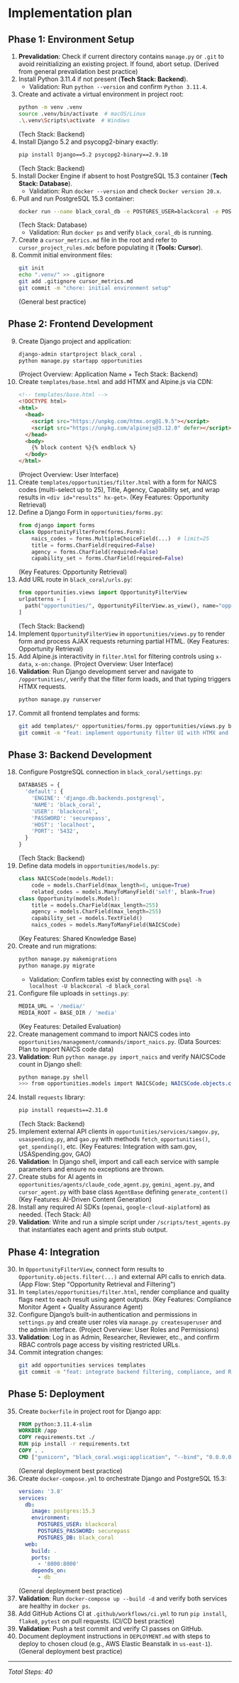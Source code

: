# Implementation plan

## Phase 1: Environment Setup

1. **Prevalidation**: Check if current directory contains `manage.py` or `.git` to avoid reinitializing an existing project. If found, abort setup. (Derived from general prevalidation best practice)
2. Install Python 3.11.4 if not present (**Tech Stack: Backend**).
   - Validation: Run `python --version` and confirm `Python 3.11.4`.
3. Create and activate a virtual environment in project root:
   ```bash
   python -m venv .venv
   source .venv/bin/activate  # macOS/Linux
   .\.venv\Scripts\activate  # Windows
   ```
   (Tech Stack: Backend)
4. Install Django 5.2 and psycopg2-binary exactly:
   ```bash
   pip install Django==5.2 psycopg2-binary==2.9.10
   ```
   (Tech Stack: Backend)
5. Install Docker Engine if absent to host PostgreSQL 15.3 container (**Tech Stack: Database**).
   - Validation: Run `docker --version` and check `Docker version 20.x`.
6. Pull and run PostgreSQL 15.3 container:
   ```bash
   docker run --name black_coral_db -e POSTGRES_USER=blackcoral -e POSTGRES_PASSWORD=securepass -e POSTGRES_DB=black_coral -p 5432:5432 -d postgres:15.3
   ```
   (Tech Stack: Database)
   - Validation: Run `docker ps` and verify `black_coral_db` is running.
7. Create a `cursor_metrics.md` file in the root and refer to `cursor_project_rules.mdc` before populating it (**Tools: Cursor**).
8. Commit initial environment files:
   ```bash
   git init
   echo ".venv/" >> .gitignore
   git add .gitignore cursor_metrics.md
   git commit -m "chore: initial environment setup"
   ```
   (General best practice)

## Phase 2: Frontend Development

9. Create Django project and application:
   ```bash
   django-admin startproject black_coral .
   python manage.py startapp opportunities
   ```
   (Project Overview: Application Name + Tech Stack: Backend)
10. Create `templates/base.html` and add HTMX and Alpine.js via CDN:
    ```html
    <!-- templates/base.html -->
    <!DOCTYPE html>
    <html>
      <head>
        <script src="https://unpkg.com/htmx.org@1.9.5"></script>
        <script src="https://unpkg.com/alpinejs@3.12.0" defer></script>
      </head>
      <body>
        {% block content %}{% endblock %}
      </body>
    </html>
    ```
    (Project Overview: User Interface)
11. Create `templates/opportunities/filter.html` with a form for NAICS codes (multi-select up to 25), Title, Agency, Capability set, and wrap results in `<div id="results" hx-get>`. (Key Features: Opportunity Retrieval)
12. Define a Django Form in `opportunities/forms.py`:
    ```python
    from django import forms
    class OpportunityFilterForm(forms.Form):
        naics_codes = forms.MultipleChoiceField(...)  # limit=25
        title = forms.CharField(required=False)
        agency = forms.CharField(required=False)
        capability_set = forms.CharField(required=False)
    ```
    (Key Features: Opportunity Retrieval)
13. Add URL route in `black_coral/urls.py`:
    ```python
    from opportunities.views import OpportunityFilterView
    urlpatterns = [
      path("opportunities/", OpportunityFilterView.as_view(), name="opportunity-filter"),
    ]
    ```
    (Tech Stack: Backend)
14. Implement `OpportunityFilterView` in `opportunities/views.py` to render form and process AJAX requests returning partial HTML. (Key Features: Opportunity Retrieval)
15. Add Alpine.js interactivity in `filter.html` for filtering controls using `x-data`, `x-on:change`. (Project Overview: User Interface)
16. **Validation**: Run Django development server and navigate to `/opportunities/`, verify that the filter form loads, and that typing triggers HTMX requests.
    ```bash
    python manage.py runserver
    ```
17. Commit all frontend templates and forms:
    ```bash
    git add templates/* opportunities/forms.py opportunities/views.py black_coral/urls.py
    git commit -m "feat: implement opportunity filter UI with HTMX and Alpine.js"
    ```

## Phase 3: Backend Development

18. Configure PostgreSQL connection in `black_coral/settings.py`:
    ```python
    DATABASES = {
      'default': {
        'ENGINE': 'django.db.backends.postgresql',
        'NAME': 'black_coral',
        'USER': 'blackcoral',
        'PASSWORD': 'securepass',
        'HOST': 'localhost',
        'PORT': '5432',
      }
    }
    ```
    (Tech Stack: Backend)
19. Define data models in `opportunities/models.py`:
    ```python
    class NAICSCode(models.Model):
        code = models.CharField(max_length=6, unique=True)
        related_codes = models.ManyToManyField('self', blank=True)
    class Opportunity(models.Model):
        title = models.CharField(max_length=255)
        agency = models.CharField(max_length=255)
        capability_set = models.TextField()
        naics_codes = models.ManyToManyField(NAICSCode)
    ```
    (Key Features: Shared Knowledge Base)
20. Create and run migrations:
    ```bash
    python manage.py makemigrations
    python manage.py migrate
    ```
    - Validation: Confirm tables exist by connecting with `psql -h localhost -U blackcoral -d black_coral`
21. Configure file uploads in `settings.py`:
    ```python
    MEDIA_URL = '/media/'
    MEDIA_ROOT = BASE_DIR / 'media'
    ```
    (Key Features: Detailed Evaluation)
22. Create management command to import NAICS codes into `opportunities/management/commands/import_naics.py`. (Data Sources: Plan to import NAICS code data)
23. **Validation**: Run `python manage.py import_naics` and verify NAICSCode count in Django shell:
    ```bash
    python manage.py shell
    >>> from opportunities.models import NAICSCode; NAICSCode.objects.count()
    ```
24. Install `requests` library:
    ```bash
    pip install requests==2.31.0
    ```
    (Tech Stack: Backend)
25. Implement external API clients in `opportunities/services/samgov.py`, `usaspending.py`, and `gao.py` with methods `fetch_opportunities()`, `get_spending()`, etc. (Key Features: Integration with sam.gov, USASpending.gov, GAO)
26. **Validation**: In Django shell, import and call each service with sample parameters and ensure no exceptions are thrown.
27. Create stubs for AI agents in `opportunities/agents/claude_code_agent.py`, `gemini_agent.py`, and `cursor_agent.py` with base class `AgentBase` defining `generate_content()` (Key Features: AI-Driven Content Generation)
28. Install any required AI SDKs (`openai`, `google-cloud-aiplatform`) as needed. (Tech Stack: AI)
29. **Validation**: Write and run a simple script under `/scripts/test_agents.py` that instantiates each agent and prints stub output.

## Phase 4: Integration

30. In `OpportunityFilterView`, connect form results to `Opportunity.objects.filter(...)` and external API calls to enrich data. (App Flow: Step "Opportunity Retrieval and Filtering")
31. In `templates/opportunities/filter.html`, render compliance and quality flags next to each result using agent outputs. (Key Features: Compliance Monitor Agent + Quality Assurance Agent)
32. Configure Django’s built-in authentication and permissions in `settings.py` and create user roles via `manage.py createsuperuser` and the admin interface. (Project Overview: User Roles and Permissions)
33. **Validation**: Log in as Admin, Researcher, Reviewer, etc., and confirm RBAC controls page access by visiting restricted URLs.
34. Commit integration changes:
    ```bash
    git add opportunities services templates
    git commit -m "feat: integrate backend filtering, compliance, and RBAC"
    ```

## Phase 5: Deployment

35. Create `Dockerfile` in project root for Django app:
    ```dockerfile
    FROM python:3.11.4-slim
    WORKDIR /app
    COPY requirements.txt ./
    RUN pip install -r requirements.txt
    COPY . .
    CMD ["gunicorn", "black_coral.wsgi:application", "--bind", "0.0.0.0:8000"]
    ```
    (General deployment best practice)
36. Create `docker-compose.yml` to orchestrate Django and PostgreSQL 15.3:
    ```yaml
    version: '3.8'
    services:
      db:
        image: postgres:15.3
        environment:
          POSTGRES_USER: blackcoral
          POSTGRES_PASSWORD: securepass
          POSTGRES_DB: black_coral
      web:
        build: .
        ports:
          - '8000:8000'
        depends_on:
          - db
    ```
    (General deployment best practice)
37. **Validation**: Run `docker-compose up --build -d` and verify both services are healthy in `docker ps`.
38. Add GitHub Actions CI at `.github/workflows/ci.yml` to run `pip install`, `flake8`, `pytest` on pull requests. (CI/CD best practice)
39. **Validation**: Push a test commit and verify CI passes on GitHub.
40. Document deployment instructions in `DEPLOYMENT.md` with steps to deploy to chosen cloud (e.g., AWS Elastic Beanstalk in `us-east-1`). (General deployment best practice)

---

*Total Steps: 40*